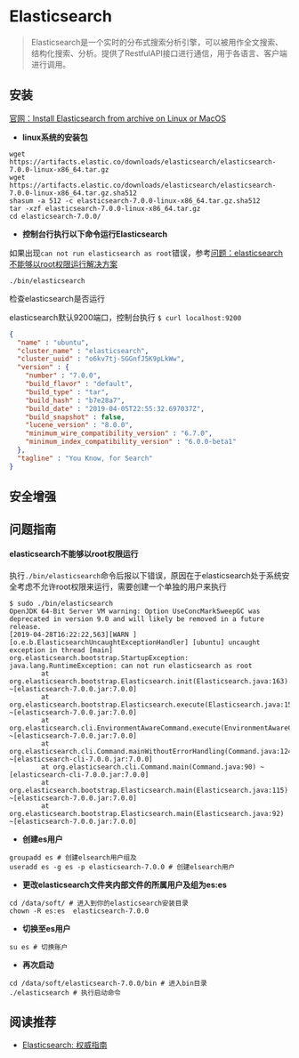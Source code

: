 # Elasticsearch

> Elasticsearch是一个实时的分布式搜索分析引擎，可以被用作全文搜索、结构化搜索、分析。提供了RestfulAPI接口进行通信，用于各语言、客户端进行调用。

## 安装

[官网：Install Elasticsearch from archive on Linux or MacOS](https://www.elastic.co/guide/en/elasticsearch/reference/current/targz.html)

- **linux系统的安装包**

```shell
wget https://artifacts.elastic.co/downloads/elasticsearch/elasticsearch-7.0.0-linux-x86_64.tar.gz
wget https://artifacts.elastic.co/downloads/elasticsearch/elasticsearch-7.0.0-linux-x86_64.tar.gz.sha512
shasum -a 512 -c elasticsearch-7.0.0-linux-x86_64.tar.gz.sha512
tar -xzf elasticsearch-7.0.0-linux-x86_64.tar.gz
cd elasticsearch-7.0.0/
```

- **控制台行执行以下命令运行Elasticsearch**

如果出现```can not run elasticsearch as root```错误，参考[问题：elasticsearch不能够以root权限运行解决方案](#elasticsearch不能够以root权限运行)

```
./bin/elasticsearch
```

检查elasticsearch是否运行

elasticsearch默认9200端口，控制台执行 ```$ curl localhost:9200 ``` 

```json
{
  "name" : "ubuntu",
  "cluster_name" : "elasticsearch",
  "cluster_uuid" : "o6kv7tj-SGGnfJ5K9pLkWw",
  "version" : {
    "number" : "7.0.0",
    "build_flavor" : "default",
    "build_type" : "tar",
    "build_hash" : "b7e28a7",
    "build_date" : "2019-04-05T22:55:32.697037Z",
    "build_snapshot" : false,
    "lucene_version" : "8.0.0",
    "minimum_wire_compatibility_version" : "6.7.0",
    "minimum_index_compatibility_version" : "6.0.0-beta1"
  },
  "tagline" : "You Know, for Search"
}
```

## 安全增强

## 问题指南

#### elasticsearch不能够以root权限运行

执行`./bin/elasticsearch`命令后报以下错误，原因在于elasticsearch处于系统安全考虑不允许root权限来运行，需要创建一个单独的用户来执行

```
$ sudo ./bin/elasticsearch
OpenJDK 64-Bit Server VM warning: Option UseConcMarkSweepGC was deprecated in version 9.0 and will likely be removed in a future release.
[2019-04-28T16:22:22,563][WARN ][o.e.b.ElasticsearchUncaughtExceptionHandler] [ubuntu] uncaught exception in thread [main]
org.elasticsearch.bootstrap.StartupException: java.lang.RuntimeException: can not run elasticsearch as root
        at org.elasticsearch.bootstrap.Elasticsearch.init(Elasticsearch.java:163) ~[elasticsearch-7.0.0.jar:7.0.0]
        at org.elasticsearch.bootstrap.Elasticsearch.execute(Elasticsearch.java:150) ~[elasticsearch-7.0.0.jar:7.0.0]
        at org.elasticsearch.cli.EnvironmentAwareCommand.execute(EnvironmentAwareCommand.java:86) ~[elasticsearch-7.0.0.jar:7.0.0]
        at org.elasticsearch.cli.Command.mainWithoutErrorHandling(Command.java:124) ~[elasticsearch-cli-7.0.0.jar:7.0.0]
        at org.elasticsearch.cli.Command.main(Command.java:90) ~[elasticsearch-cli-7.0.0.jar:7.0.0]
        at org.elasticsearch.bootstrap.Elasticsearch.main(Elasticsearch.java:115) ~[elasticsearch-7.0.0.jar:7.0.0]
        at org.elasticsearch.bootstrap.Elasticsearch.main(Elasticsearch.java:92) ~[elasticsearch-7.0.0.jar:7.0.0]
```

- **创建es用户**
```shell
groupadd es # 创建elsearch用户组及
useradd es -g es -p elasticsearch-7.0.0 # 创建elsearch用户
```

- **更改elasticsearch文件夹内部文件的所属用户及组为es:es**
```shell
cd /data/soft/ # 进入到你的elasticsearch安装目录
chown -R es:es  elasticsearch-7.0.0
```

- **切换至es用户**
```shell
su es # 切换账户
```

- **再次启动**
```shell
cd /data/soft/elasticsearch-7.0.0/bin # 进入bin目录
./elasticsearch # 执行启动命令
```

## 阅读推荐

* [Elasticsearch: 权威指南](https://www.elastic.co/guide/cn/elasticsearch/guide/current/index.html)
